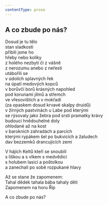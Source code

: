 ```yaml
---
contentType: prose
---
```


## A co zbude po nás?

Dosud je tu tělo  
stan sladkosti  
přibili jsme ho  
hřeby nebo kolíky  
z holého nezbytí či z vášně  
z nerozumu anebo z neřesti  
utábořili se  
v údolích splavných řek  
na úpatí medových kopců  
v borůvčí borů krásných napohled  
pod korunami jilmů a střemch  
ve vřesovištích a v mokřadí  
(za opaskem dosud krvavé skalpy druidů)  
v žírných pastvinách u Labe pod kterými  
se rýsovaly jako žebra pod srstí pramatky krávy  
budoucí hnědouhelné doly  
ohlodané až na kost  
v barokních zahradách a parcích  
kterými rypákem šel po bukvicích a žaludech  
dav bezzemků drancujících zemi

V hájích Keltů kteří se snoubili  
s liškou a s vlkem s medvědicí  
s holubem lasicí a poštolkou  
a zanechali po sobě rozpukané hlavy

Až se stane že zapomenem:  
Tahal dědek tahala bába tahaly děti  
Zapomenem na horu Říp

A co zbude po nás?
